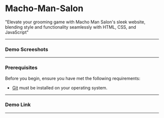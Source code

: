 # Macho-Man-Salon
"Elevate your grooming game with Macho Man Salon's sleek website, blending style and functionality seamlessly with HTML, CSS, and JavaScript"
_______________________________________________________________________________________________________________________________________________________________________________________________________________________
### Demo Screeshots


_______________________________________________________________________________________________________________________________________________________________________________________________________________________
### Prerequisites

Before you begin, ensure you have met the following requirements:

* [Git](https://git-scm.com/downloads "Download Git") must be installed on your operating system.
_______________________________________________________________________________________________________________________________________________________________________________________________________________________
### Demo Link

_______________________________________________________________________________________________________________________________________________________________________________________________________________________

